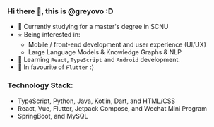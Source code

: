 ### Hi there 👋, this is @greyovo :D

- 🌱 Currently studying for a master's degree in SCNU
- ⭐ Being interested in:
  - Mobile / front-end development and user experience (UI/UX)
  - Large Language Models & Knowledge Graphs & NLP
- 📖 Learning `React`, `TypeScript` and `Android` development.
- 🩵 In favourite of `Flutter` :)

### Technology Stack: 

- TypeScript, Python, Java, Kotlin, Dart, and HTML/CSS
- React, Vue, Flutter, Jetpack Compose, and Wechat Mini Program
- SpringBoot, and MySQL

